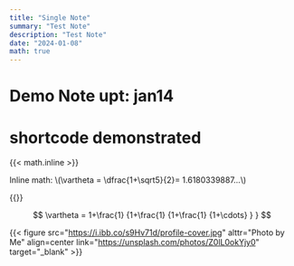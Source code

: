 ```yaml
---
title: "Single Note"
summary: "Test Note"
description: "Test Note"
date: "2024-01-08"
math: true
---
```


# Demo Note upt: jan14

# shortcode demonstrated

{{< math.inline >}}

<p>
Inline math: \(\vartheta = \dfrac{1+\sqrt5}{2}= 1.6180339887…\)
</p>
{{</ math.inline >}}

$$
\vartheta = 1+\frac{1} {1+\frac{1} {1+\frac{1} {1+\cdots} } }
$$

{{< figure src="https://i.ibb.co/s9Hv71d/profile-cover.jpg" alttr="Photo by Me" align=center link="https://unsplash.com/photos/Z0lL0okYjy0" target="_blank" >}}

